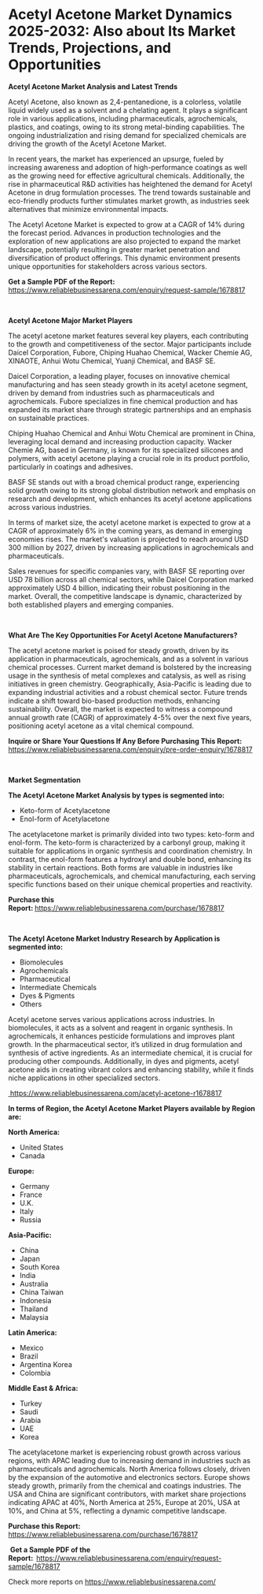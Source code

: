 <p><h1>Acetyl Acetone Market Dynamics 2025-2032: Also about Its Market Trends, Projections, and Opportunities</h1></p><p><strong>Acetyl Acetone Market Analysis and Latest Trends</strong></p>
<p><p>Acetyl Acetone, also known as 2,4-pentanedione, is a colorless, volatile liquid widely used as a solvent and a chelating agent. It plays a significant role in various applications, including pharmaceuticals, agrochemicals, plastics, and coatings, owing to its strong metal-binding capabilities. The ongoing industrialization and rising demand for specialized chemicals are driving the growth of the Acetyl Acetone Market.</p><p>In recent years, the market has experienced an upsurge, fueled by increasing awareness and adoption of high-performance coatings as well as the growing need for effective agricultural chemicals. Additionally, the rise in pharmaceutical R&D activities has heightened the demand for Acetyl Acetone in drug formulation processes. The trend towards sustainable and eco-friendly products further stimulates market growth, as industries seek alternatives that minimize environmental impacts.</p><p>The Acetyl Acetone Market is expected to grow at a CAGR of 14% during the forecast period. Advances in production technologies and the exploration of new applications are also projected to expand the market landscape, potentially resulting in greater market penetration and diversification of product offerings. This dynamic environment presents unique opportunities for stakeholders across various sectors.</p></p>
<p><strong>Get a Sample PDF of the Report:&nbsp;</strong> <a href="https://www.reliablebusinessarena.com/enquiry/request-sample/1678817?utm_campaign=2221&utm_medium=2&utm_source=Github&utm_content=ia&utm_term=24032025&utm_id=acetyl-acetone">https://www.reliablebusinessarena.com/enquiry/request-sample/1678817</a></p>
<p>&nbsp;</p>
<p><strong>Acetyl Acetone Major Market Players</strong></p>
<p><p>The acetyl acetone market features several key players, each contributing to the growth and competitiveness of the sector. Major participants include Daicel Corporation, Fubore, Chiping Huahao Chemical, Wacker Chemie AG, XINAOTE, Anhui Wotu Chemical, Yuanji Chemical, and BASF SE.</p><p>Daicel Corporation, a leading player, focuses on innovative chemical manufacturing and has seen steady growth in its acetyl acetone segment, driven by demand from industries such as pharmaceuticals and agrochemicals. Fubore specializes in fine chemical production and has expanded its market share through strategic partnerships and an emphasis on sustainable practices.</p><p>Chiping Huahao Chemical and Anhui Wotu Chemical are prominent in China, leveraging local demand and increasing production capacity. Wacker Chemie AG, based in Germany, is known for its specialized silicones and polymers, with acetyl acetone playing a crucial role in its product portfolio, particularly in coatings and adhesives.</p><p>BASF SE stands out with a broad chemical product range, experiencing solid growth owing to its strong global distribution network and emphasis on research and development, which enhances its acetyl acetone applications across various industries.</p><p>In terms of market size, the acetyl acetone market is expected to grow at a CAGR of approximately 6% in the coming years, as demand in emerging economies rises. The market's valuation is projected to reach around USD 300 million by 2027, driven by increasing applications in agrochemicals and pharmaceuticals.</p><p>Sales revenues for specific companies vary, with BASF SE reporting over USD 78 billion across all chemical sectors, while Daicel Corporation marked approximately USD 4 billion, indicating their robust positioning in the market. Overall, the competitive landscape is dynamic, characterized by both established players and emerging companies.</p></p>
<p>&nbsp;</p>
<p><strong>What Are The Key Opportunities For Acetyl Acetone Manufacturers?</strong></p>
<p><p>The acetyl acetone market is poised for steady growth, driven by its application in pharmaceuticals, agrochemicals, and as a solvent in various chemical processes. Current market demand is bolstered by the increasing usage in the synthesis of metal complexes and catalysis, as well as rising initiatives in green chemistry. Geographically, Asia-Pacific is leading due to expanding industrial activities and a robust chemical sector. Future trends indicate a shift toward bio-based production methods, enhancing sustainability. Overall, the market is expected to witness a compound annual growth rate (CAGR) of approximately 4-5% over the next five years, positioning acetyl acetone as a vital chemical compound.</p></p>
<p><strong>Inquire or Share Your Questions If Any Before Purchasing This Report:</strong> <a href="https://www.reliablebusinessarena.com/enquiry/pre-order-enquiry/1678817?utm_campaign=2221&utm_medium=2&utm_source=Github&utm_content=ia&utm_term=24032025&utm_id=acetyl-acetone">https://www.reliablebusinessarena.com/enquiry/pre-order-enquiry/1678817</a></p>
<p>&nbsp;</p>
<p><strong>Market Segmentation</strong></p>
<p><strong>The Acetyl Acetone Market Analysis by types is segmented into:</strong></p>
<p><ul><li>Keto-form of Acetylacetone</li><li>Enol-form of Acetylacetone</li></ul></p>
<p><p>The acetylacetone market is primarily divided into two types: keto-form and enol-form. The keto-form is characterized by a carbonyl group, making it suitable for applications in organic synthesis and coordination chemistry. In contrast, the enol-form features a hydroxyl and double bond, enhancing its stability in certain reactions. Both forms are valuable in industries like pharmaceuticals, agrochemicals, and chemical manufacturing, each serving specific functions based on their unique chemical properties and reactivity.</p></p>
<p><strong>Purchase this Report:&nbsp;</strong><a href="https://www.reliablebusinessarena.com/purchase/1678817?utm_campaign=2221&utm_medium=2&utm_source=Github&utm_content=ia&utm_term=24032025&utm_id=acetyl-acetone">https://www.reliablebusinessarena.com/purchase/1678817</a></p>
<p>&nbsp;</p>
<p><strong>The Acetyl Acetone Market Industry Research by Application is segmented into:</strong></p>
<p><ul><li>Biomolecules</li><li>Agrochemicals</li><li>Pharmaceutical</li><li>Intermediate Chemicals</li><li>Dyes & Pigments</li><li>Others</li></ul></p>
<p><p>Acetyl acetone serves various applications across industries. In biomolecules, it acts as a solvent and reagent in organic synthesis. In agrochemicals, it enhances pesticide formulations and improves plant growth. In the pharmaceutical sector, it’s utilized in drug formulation and synthesis of active ingredients. As an intermediate chemical, it is crucial for producing other compounds. Additionally, in dyes and pigments, acetyl acetone aids in creating vibrant colors and enhancing stability, while it finds niche applications in other specialized sectors.</p></p>
<p><a href="https://www.reliablebusinessarena.com/acetyl-acetone-r1678817?utm_campaign=2221&utm_medium=2&utm_source=Github&utm_content=ia&utm_term=24032025&utm_id=acetyl-acetone">&nbsp;https://www.reliablebusinessarena.com/acetyl-acetone-r1678817</a></p>
<p><strong>In terms of Region, the Acetyl Acetone Market Players available by Region are:</strong></p>
<p>
    <p> <strong> North America: </strong>
        <ul>
            <li>United States</li>
            <li>Canada</li>
        </ul>
        </p> 
    <p> <strong> Europe: </strong>
        <ul>
            <li>Germany</li>
            <li>France</li>
            <li>U.K.</li>
            <li>Italy</li>
            <li>Russia</li>
        </ul>
        </p> 
    <p> <strong> Asia-Pacific: </strong>
        <ul>
            <li>China</li>
            <li>Japan</li>
            <li>South Korea</li>
            <li>India</li>
            <li>Australia</li>
            <li>China Taiwan</li>
            <li>Indonesia</li>
            <li>Thailand</li>
            <li>Malaysia</li>
        </ul>
        </p> 
    <p> <strong> Latin America: </strong>
        <ul>
            <li>Mexico</li>
            <li>Brazil</li>
            <li>Argentina Korea</li>
            <li>Colombia</li>
        </ul>
        </p> 
    <p> <strong> Middle East & Africa: </strong>
        <ul>
            <li>Turkey</li>
            <li>Saudi</li>
            <li>Arabia</li>
            <li>UAE</li>
            <li>Korea</li>
        </ul>
    </p>
    </p>
<p><p>The acetylacetone market is experiencing robust growth across various regions, with APAC leading due to increasing demand in industries such as pharmaceuticals and agrochemicals. North America follows closely, driven by the expansion of the automotive and electronics sectors. Europe shows steady growth, primarily from the chemical and coatings industries. The USA and China are significant contributors, with market share projections indicating APAC at 40%, North America at 25%, Europe at 20%, USA at 10%, and China at 5%, reflecting a dynamic competitive landscape.</p></p>
<p><strong>Purchase this Report: </strong><a href="https://www.reliablebusinessarena.com/purchase/1678817?utm_campaign=2221&utm_medium=2&utm_source=Github&utm_content=ia&utm_term=24032025&utm_id=acetyl-acetone">https://www.reliablebusinessarena.com/purchase/1678817</a></p>
<p>&nbsp;<strong>Get a Sample PDF of the Report:&nbsp;&nbsp;</strong><a href="https://www.reliablebusinessarena.com/enquiry/request-sample/1678817?utm_campaign=2221&utm_medium=2&utm_source=Github&utm_content=ia&utm_term=24032025&utm_id=acetyl-acetone">https://www.reliablebusinessarena.com/enquiry/request-sample/1678817</a></p>
<p><strong></strong></p>
<p>Check more reports on <a href="https://www.reliablebusinessarena.com/?utm_campaign=2221&utm_medium=2&utm_source=Github&utm_content=ia&utm_term=24032025&utm_id=acetyl-acetone">https://www.reliablebusinessarena.com/</a></p>